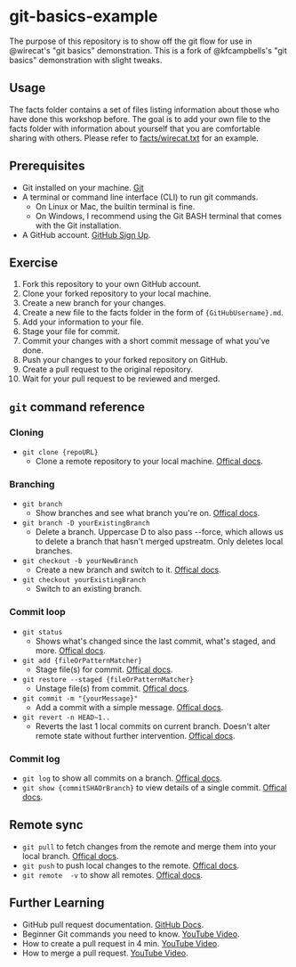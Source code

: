 # git-basics-example
The purpose of this repository is to show off the git flow for use in @wirecat's
"git basics" demonstration. This is a fork of @kfcampbells's "git basics"
demonstration with slight tweaks.

## Usage
The facts folder contains a set of files listing information about those who
have done this workshop before. The goal is to add your own file to the facts
folder with information about yourself that you are comfortable sharing with
others. Please refer to [facts/wirecat.txt](facts/wirecat.md) for an example.

## Prerequisites
- Git installed on your machine.
  [Git](https://git-scm.com/downloads)
- A terminal or command line interface (CLI) to run git commands.
	- On Linux or Mac, the builtin terminal is fine.
	- On Windows, I recommend using the Git BASH terminal that comes with
	  the Git installation.
- A GitHub account.
  [GitHub Sign Up](https://github.com/signup).

## Exercise
1. Fork this repository to your own GitHub account.
2. Clone your forked repository to your local machine.
3. Create a new branch for your changes.
4. Create a new file to the facts folder in the form of
   `{GitHubUsername}.md`.
5. Add your information to your file.
6. Stage your file for commit.
7. Commit your changes with a short commit message of what you've done.
8. Push your changes to your forked repository on GitHub.
9. Create a pull request to the original repository.
10. Wait for your pull request to be reviewed and merged.

## `git` command reference
### Cloning
- `git clone {repoURL}`
	- Clone a remote repository to your local machine.
	  [Offical docs](https://git-scm.com/docs/git-clone).

### Branching
- `git branch`
	- Show branches and see what branch you're on.
	  [Offical docs](https://git-scm.com/docs/git-branch).
- `git branch -D yourExistingBranch`
	- Delete a branch. Uppercase D to also pass --force, which allows us to
	  delete a branch that hasn't merged upstreatm. Only deletes local branches.
- `git checkout -b yourNewBranch`
	- Create a new branch and switch to it.
	  [Offical docs](https://git-scm.com/docs/git-checkout).
- `git checkout yourExistingBranch`
	- Switch to an existing branch.

### Commit loop
- `git status`
	- Shows what's changed since the last commit, what's staged, and more.
	  [Offical docs](https://git-scm.com/docs/git-status).
- `git add {fileOrPatternMatcher}`
	- Stage file(s) for commit. [Offical docs](https://git-scm.com/docs/git-add).
- `git restore --staged {fileOrPatternMatcher}`
	- Unstage file(s) from commit.
	  [Offical docs](https://git-scm.com/docs/git-restore).
- `git commit -m "{yourMessage}"`
	- Add a commit with a simple message.
	  [Offical docs](https://git-scm.com/docs/git-commit).
- `git revert -n HEAD~1..`
	- Reverts the last 1 local commits on current branch. Doesn't alter remote
	  state without further intervention.
	  [Offical docs](https://git-scm.com/docs/git-reset).

### Commit log
- `git log` to show all commits on a branch.
  [Offical docs](https://git-scm.com/docs/git-log).
- `git show {commitSHAOrBranch}` to view details of a single commit.
  [Offical docs](https://git-scm.com/docs/git-show).

## Remote sync
- `git pull` to fetch changes from the remote and merge them into your local
  branch. [Offical docs](https://git-scm.com/docs/git-pull).
- `git push` to push local changes to the remote.
  [Offical docs](https://git-scm.com/docs/git-push).
- `git remote  -v` to show all remotes.
  [Offical docs](https://git-scm.com/docs/git-remote).

## Further Learning
- GitHub pull request documentation.
  [GitHub Docs](https://docs.github.com/en/pull-requests).
- Beginner Git commands you need to know.
  [YouTube Video](https://www.youtube.com/watch?v=rE2zRhZdjFU).
- How to create a pull request in 4 min.
  [YouTube Video](https://www.youtube.com/watch?v=nCKdihvneS0).
- How to merge a pull request.
  [YouTube Video](https://www.youtube.com/watch?v=FDXSgyDGmho).